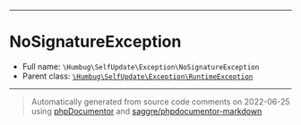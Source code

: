 ***

# NoSignatureException





* Full name: `\Humbug\SelfUpdate\Exception\NoSignatureException`
* Parent class: [`\Humbug\SelfUpdate\Exception\RuntimeException`](./RuntimeException.md)






***
> Automatically generated from source code comments on 2022-06-25 using [phpDocumentor](http://www.phpdoc.org/) and [saggre/phpdocumentor-markdown](https://github.com/Saggre/phpDocumentor-markdown)
